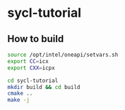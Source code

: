 # sycl-tutorial

## How to build

```bash
source /opt/intel/oneapi/setvars.sh
export CC=icx
export CXX=icpx

cd sycl-tutorial
mkdir build && cd build
cmake ..
make -j
```

